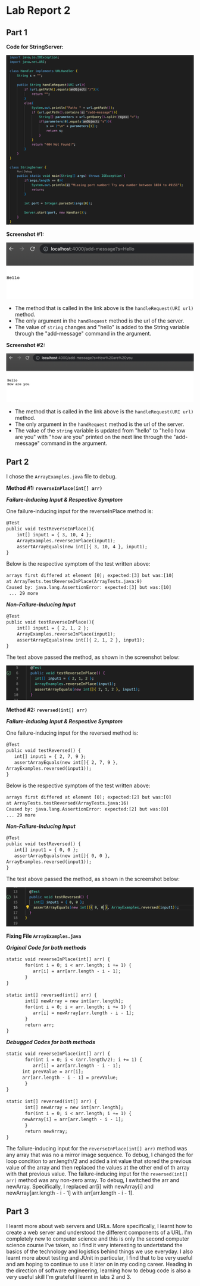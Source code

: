 # Lab Report 2

## Part 1

**Code for StringServer:**

![Image](StringServerCode.jpg)


**Screenshot #1:**

![Image](ss1.jpg)

- The method that is called in the link above is the `handleRequest(URI url)` method. 
- The only argument in the `handRequest` method is the url of the server.
- The value of `string` changes and "hello" is added to the String variable through the "add-message" command in the argument.



**Screenshot #2:**

![Image](ss2.jpg)

- The method that is called in the link above is the `handleRequest(URI url)` method. 
- The only argument in the `handRequest` method is the url of the server.
- The value of the `string` variable is updated from "hello" to "hello how are you" with "how are you" printed on the next line through the "add-message" command in the argument.



## Part 2

I chose the `ArrayExamples.java` file to debug.

**Method #1: `reverseInPlace(int[] arr)`**

***Failure-Inducing Input & Respective Symptom***

One failure-inducing input for the reverseInPlace method is: 

	@Test
	public void testReverseInPlace(){
	    int[] input1 = { 3, 10, 4 };
	    ArrayExamples.reverseInPlace(input1);
	    assertArrayEquals(new int[]{ 3, 10, 4 }, input1);
	}
      

Below is the respective symptom of the test written above:

	arrays first differed at element [0]; expected:[3] but was:[10]
 	at ArrayTests.testReverseInPlace(ArrayTests.java:9)
	Caused by: java.lang.AssertionError: expected:[3] but was:[10]
	 ... 29 more

 ***Non-Failure-Inducing Input***

	@Test
	public void testReverseInPlace(){
	    int[] input1 = { 2, 1, 2 };
	    ArrayExamples.reverseInPlace(input1);
	    assertArrayEquals(new int[]{ 2, 1, 2 }, input1);
	}
	
The test above passed the method, as shown in the screenshot below:

![Image](ReverseInPlaceSymptomNFT.jpg)


**Method #2: `reversed(int[] arr)`**

***Failure-Inducing Input & Respective Symptom***

One failure-inducing input for the reversed method is: 

	@Test
	public void testReversed() {
	   int[] input1 = { 2, 7, 9 };
	   assertArrayEquals(new int[]{ 2, 7, 9 }, ArrayExamples.reversed(input1));
	}

Below is the respective symptom of the test written above:

	arrays first differed at element [0]; expected:[2] but was:[0]
 	at ArrayTests.testReversed(ArrayTests.java:16)
	Caused by: java.lang.AssertionError: expected:[2] but was:[0]
 	... 29 more
	
***Non-Failure-Inducing Input***

	@Test
	public void testReversed() {
	   int[] input1 = { 0, 0 };
	   assertArrayEquals(new int[]{ 0, 0 }, ArrayExamples.reversed(input1));
	}
	
The test above passed the method, as shown in the screenshot below:

![Image](ReversedSymptomNFT.jpg)

**Fixing File `ArrayExamples.java`**

***Original Code for both methods***

	static void reverseInPlace(int[] arr) {
    	   for(int i = 0; i < arr.length; i += 1) {
      	      arr[i] = arr[arr.length - i - 1];
    	   }
  	}

  	static int[] reversed(int[] arr) {
    	   int[] newArray = new int[arr.length];
    	   for(int i = 0; i < arr.length; i += 1) {
      	      arr[i] = newArray[arr.length - i - 1];
    	   }
    	   return arr;
  	}

***Debugged Codes for both methods***

	static void reverseInPlace(int[] arr) {
    	   for(int i = 0; i < (arr.length/2); i += 1) {
      	      arr[i] = arr[arr.length - i - 1];
	      int prevValue = arr[i];
	      arr[arr.length - i - 1] = prevValue;
    	   }
  	}

  	static int[] reversed(int[] arr) {
    	   int[] newArray = new int[arr.length];
    	   for(int i = 0; i < arr.length; i += 1) {
	      newArray[i] = arr[arr.length - i - 1];
    	   }
    	   return newArray;
  	}


The failure-inducing input for the `reverseInPlace(int[] arr)` method was any array that was no a mirror image sequence. To debug, I changed the for loop condition to arr.length/2 and added a int value that stored the previous value of the array and then replaced the values at the other end of th array with that previous value. 
The failure-inducing input for the `reversed(int[] arr)` method was any non-zero array. To debug, I switched the arr and newArray. Specifically, I replaced arr[i] with newArray[i] and newArray[arr.length - i - 1] with arr[arr.length - i - 1].


## Part 3

I learnt more about web servers and URLs. More specifically, I learnt how to create a web server and understood the different components of a URL. I'm completely new to computer science and this is only the second computer science course I've taken, so I find it very interesting to undertstand the basics of the technology and logistics behind things we use everyday. I also learnt more about testing and JUnit in particular, I find that to be very useful and am hoping to continue to use it later on in my coding career. Heading in the direction of software engineering, learning how to debug code is also a very useful skill I'm grateful I learnt in labs 2 and 3. 
